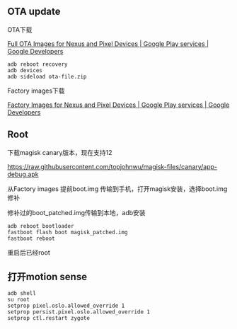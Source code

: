 ## OTA update

OTA下载

[Full OTA Images for Nexus and Pixel Devices  | Google Play services  | Google Developers](https://developers.google.com/android/ota)

```
adb reboot recovery
adb devices
adb sideload ota-file.zip
```

Factory images下载

[Factory Images for Nexus and Pixel Devices  | Google Play services  | Google Developers](https://developers.google.com/android/images#coral)



## Root

下载magisk canary版本，现在支持12

https://raw.githubusercontent.com/topjohnwu/magisk-files/canary/app-debug.apk

从Factory images 提前boot.img 传输到手机，打开magisk安装，选择boot.img修补

修补过的boot_patched.img传输到本地，adb安装

```
adb reboot bootloader
fastboot flash boot magisk_patched.img
fastboot reboot
```

重启后已经root

## 打开motion sense

```
adb shell
su root
setprop pixel.oslo.allowed_override 1
setprop persist.pixel.oslo.allowed_override 1
setprop ctl.restart zygote
```
